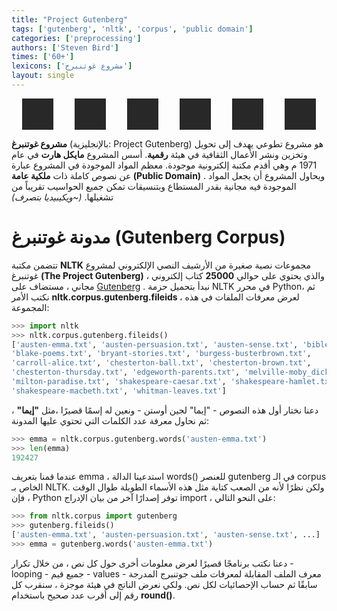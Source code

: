 ```yaml
---
title: "Project Gutenberg"
tags: ['gutenberg', 'nltk', 'corpus', 'public domain']
categories: ['preprocessing']
authors: ['Steven Bird']
times: ['60+']
lexicons: ['مشروع غوتنبرج']
layout: single
---
```

<style>
p .en {
direction: ltr !important;
font-weight: bold;
}
</style>

<div style="display: flex; flex-direction: row; justify-content: space-around; width: 100%">
<div style="width:50px; height: 50px; background: #282828;"></div>
<div style="width:50px; height: 50px; background: #282828;"></div>
<div style="width:50px; height: 50px; background: #282828;"></div>
<div style="width:50px; height: 50px; background: #282828;"></div>
<div style="width:50px; height: 50px; background: #282828;"></div>
<div style="width:50px; height: 50px; background: #282828;"></div>
</div>

**مشروع غوتنبرغ** (بالإنجليزية: Project Gutenberg) هو مشروع تطوعي يهدف إلى تحويل وتخزين ونشر الأعمال الثقافية في هيئة **رقمية**. أسس المشروع **مايكل هارت** في عام 1971 م وهي أقدم مكتبة إلكترونية موجودة.
معظم المواد الموجودة في المشروع عبارة عن نصوص كاملة ذات **ملكية عامة (Public Domain)** . ويحاول المشروع أن يجعل المواد الموجودة فيه مجانية بقدر المستطاع وبتنسيقات تمكن جميع الحواسيب تقريباً من تشغيلها. *(~ويكيبيديا بتصرف)*


# مدونة غوتنبرغ (Gutenberg Corpus) 

تتضمن مكتبة **NLTK** مجموعات نصية صغيرة من الأرشيف النصي الإلكتروني لمشروع غوتنبرغ **(The Project Gutenberg)** ، والذي يحتوي على حوالي **25000** كتاب إلكتروني مجاني ، مستضاف على [Gutenberg]( http://www.gutenberg.org/) . نبدأ بتحميل حزمة NLTK  في محرر Python، ثم نكتب الأمر <span class="en"> nltk.corpus.gutenberg.fileids </span>،  لعرض معرفات الملفات في هذه المجموعة:

```python
>>> import nltk
>>> nltk.corpus.gutenberg.fileids()
['austen-emma.txt', 'austen-persuasion.txt', 'austen-sense.txt', 'bible-kjv.txt',
'blake-poems.txt', 'bryant-stories.txt', 'burgess-busterbrown.txt',
'carroll-alice.txt', 'chesterton-ball.txt', 'chesterton-brown.txt',
'chesterton-thursday.txt', 'edgeworth-parents.txt', 'melville-moby_dick.txt',
'milton-paradise.txt', 'shakespeare-caesar.txt', 'shakespeare-hamlet.txt',
'shakespeare-macbeth.txt', 'whitman-leaves.txt']
```

دعنا نختار أول هذه النصوص - "إيما" لجين أوستن - ونعين له إسمًا قصيرًا ،مثل  **"إيما"** ، ثم نحاول معرفة عدد الكلمات التي تحتوي عليها المدونة:

```python
>>> emma = nltk.corpus.gutenberg.words('austen-emma.txt')
>>> len(emma)
192427

```

عندما قمنا بتعريف emma ، استدعينا الدالة words() للعنصر gutenberg في الـ corpus الخاص بـ NLTK. ولكن نظرًا لأنه من الصعب كتابة مثل هذه الأسماء الطويلة طوال الوقت ، فإن Python توفر إصدارًا آخر من بيان الإدراج import  ، على النحو التالي:


```python
>>> from nltk.corpus import gutenberg
>>> gutenberg.fileids()
['austen-emma.txt', 'austen-persuasion.txt', 'austen-sense.txt', ...]
>>> emma = gutenberg.words('austen-emma.txt')
```


دعنا نكتب برنامجًا قصيرًا لعرض معلومات أخرى حول كل نص ، من خلال تكرار - looping -  جميع قيم - values -  معرف الملف المقابلة لمعرفات ملف جوتنبرج المدرجة سابقًا ثم حساب الإحصائيات لكل نص. ولكي نعرض الناتج في هيئة موجزة ، سنقرب كل رقم إلى أقرب عدد صحيح باستخدام <span class="en">round()</span>.






















